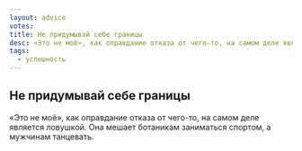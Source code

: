 ```yaml
---
layout: advice
votes:
title: Не придумывай себе границы
desc: «Это не моё», как оправдание отказа от чего-то, на самом деле является ловушкой.
tags:
  - успешность
---
```


## Не придумывай себе границы

«Это не моё», как оправдание отказа от чего-то, на самом деле является ловушкой. Она мешает ботаникам заниматься спортом, а мужчинам танцевать.
